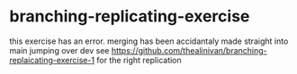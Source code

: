 # branching-replicating-exercise
this exercise has an error. merging has been accidantaly made straight into main jumping over dev
see https://github.com/thealinivan/branching-replaicating-exercise-1 for the right replication

